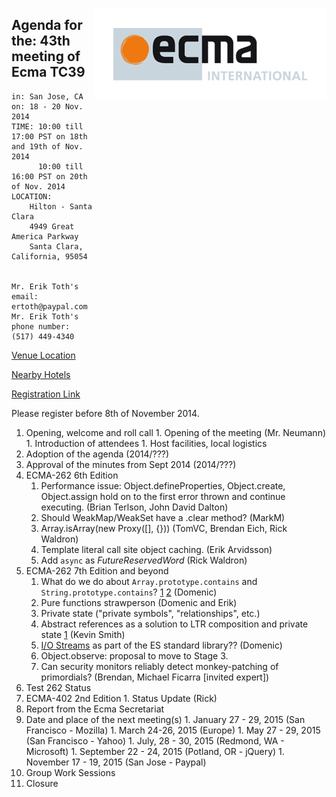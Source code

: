 <img src="../images/Ecma_RVB-003.jpg"
     align="right" alt="" />

## Agenda for the: 43th meeting of Ecma TC39

    in: San Jose, CA
    on: 18 - 20 Nov. 2014
    TIME: 10:00 till 17:00 PST on 18th and 19th of Nov. 2014
          10:00 till 16:00 PST on 20th of Nov. 2014
    LOCATION:
        Hilton - Santa Clara
        4949 Great America Parkway
        Santa Clara, California, 95054


    Mr. Erik Toth's email: ertoth@paypal.com
    Mr. Erik Toth's phone number: (517) 449-4340

[Venue Location](https://www.google.com/maps/place/Hilton+Santa+Clara,+4949+Great+America+Pkwy,+Santa+Clara,+CA+95054/@37.402573,-121.976774,17z/data=!4m2!3m1!1s0x808fc9cedb6577cb:0xdcbbceebfc958cab)

[Nearby Hotels](https://www.google.com/maps/search/Hotels+Near+Hilton+Santa+Clara/@37.402573,-121.976774,15z/data=!3m1!4b1)

[Registration Link](https://ecma.doodle.com/4vzhs9yc9s3aywnp)

Please register before 8th of November 2014.

  1. Opening, welcome and roll call
    1. Opening of the meeting (Mr. Neumann)
    1. Introduction of attendees
    1. Host facilities, local logistics
  1. Adoption of the agenda (2014/???)
  1. Approval of the minutes from Sept 2014 (2014/???)
  1. ECMA-262 6th Edition
     1. Performance issue: Object.defineProperties, Object.create, Object.assign hold on to the first error thrown and continue executing. (Brian Terlson, John David Dalton)
     1. Should WeakMap/WeakSet have a .clear method? (MarkM)
     1. Array.isArray(new Proxy([], {})) (TomVC, Brendan Eich, Rick Waldron)
     1. Template literal call site object caching. (Erik Arvidsson)
     2. Add `async` as _FutureReservedWord_ (Rick Waldron)
  1. ECMA-262 7th Edition and beyond
     1. What do we do about `Array.prototype.contains` and `String.prototype.contains`? [1](https://esdiscuss.org/topic/having-a-non-enumerable-array-prototype-contains-may-not-be-web-compatible) [2](https://esdiscuss.org/topic/array-prototype-contains-solutions) (Domenic)
     1. Pure functions strawperson (Domenic and Erik)
     1. Private state ("private symbols", "relationships", etc.)
     1. Abstract references as a solution to LTR composition and private state [1](https://github.com/zenparsing/es-abstract-refs) (Kevin Smith)
     1. [I/O Streams](https://streams.spec.whatwg.org/) as part of the ES standard library?? (Domenic)
     1. Object.observe: proposal to move to Stage 3.
     1. Can security monitors reliably detect monkey-patching of primordials? (Brendan, Michael Ficarra [invited expert])
  1. Test 262 Status
  1. ECMA-402 2nd Edition
    1. Status Update (Rick)
  1. Report from the Ecma Secretariat
  1. Date and place of the next meeting(s)
    1. January 27 - 29, 2015 (San Francisco - Mozilla)
    1. March 24-26, 2015 (Europe)
    1. May 27 - 29, 2015 (San Francisco - Yahoo)
    1. July, 28 - 30, 2015 (Redmond, WA - Microsoft)
    1. September 22 - 24, 2015 (Potland, OR - jQuery)
    1. November 17 - 19, 2015 (San Jose - Paypal)
  1.  Group Work Sessions
  1.  Closure
